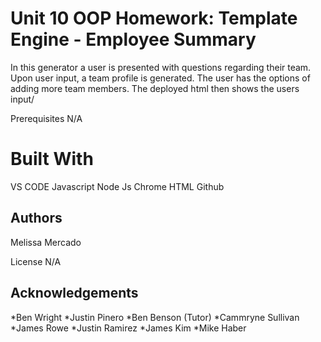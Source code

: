 # Unit 10 OOP Homework: Template Engine - Employee Summary

In this generator a user is presented with questions regarding their team. Upon user input, a team profile is generated. The user has the options of adding more team members. The deployed html then shows the users input/

Prerequisites N/A

# Built With

VS CODE
Javascript
Node Js
Chrome
HTML
Github

## Authors

Melissa Mercado

License N/A

## Acknowledgements

*Ben Wright
*Justin Pinero
*Ben Benson (Tutor)
*Cammryne Sullivan
*James Rowe
*Justin Ramirez
*James Kim
*Mike Haber
